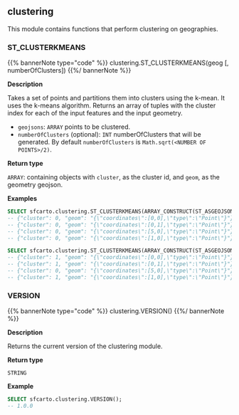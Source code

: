 ## clustering

<div class="badges"><div class="advanced"></div></div>

This module contains functions that perform clustering on geographies.

### ST_CLUSTERKMEANS

{{% bannerNote type="code" %}}
clustering.ST_CLUSTERKMEANS(geog [, numberOfClusters])
{{%/ bannerNote %}}

**Description**

Takes a set of points and partitions them into clusters using the k-mean. It uses the k-means algorithm. Returns an array of tuples with the cluster index for each of the input features and the input geometry.

* `geojsons`: `ARRAY` points to be clustered.
* `numberOfClusters` (optional): `INT` numberOfClusters that will be generated. By default `numberOfClusters` is `Math.sqrt(<NUMBER OF POINTS>/2)`.

**Return type**

`ARRAY`: containing objects with `cluster`, as the cluster id, and `geom`, as the geometry geojson.

**Examples**

```sql
SELECT sfcarto.clustering.ST_CLUSTERKMEANS(ARRAY_CONSTRUCT(ST_ASGEOJSON(ST_POINT(0, 0))::STRING, ST_ASGEOJSON(ST_POINT(0, 1))::STRING, ST_ASGEOJSON(ST_POINT(5, 0))::STRING, ST_ASGEOJSON(ST_POINT(1, 0))::STRING));
-- {"cluster": 0, "geom": "{\"coordinates\":[0,0],\"type\":\"Point\"}"}
-- {"cluster": 0, "geom": "{\"coordinates\":[0,1],\"type\":\"Point\"}"}
-- {"cluster": 0, "geom": "{\"coordinates\":[5,0],\"type\":\"Point\"}"}
-- {"cluster": 0, "geom": "{\"coordinates\":[1,0],\"type\":\"Point\"}"}
```

```sql
SELECT sfcarto.clustering.ST_CLUSTERKMEANS(ARRAY_CONSTRUCT(ST_ASGEOJSON(ST_POINT(0, 0))::STRING, ST_ASGEOJSON(ST_POINT(0, 1))::STRING, ST_ASGEOJSON(ST_POINT(5, 0))::STRING, ST_ASGEOJSON(ST_POINT(1, 0))::STRING), 2);
-- {"cluster": 1, "geom": "{\"coordinates\":[0,0],\"type\":\"Point\"}"}
-- {"cluster": 1, "geom": "{\"coordinates\":[0,1],\"type\":\"Point\"}"}
-- {"cluster": 0, "geom": "{\"coordinates\":[5,0],\"type\":\"Point\"}"}
-- {"cluster": 1, "geom": "{\"coordinates\":[1,0],\"type\":\"Point\"}"}
```

### VERSION

{{% bannerNote type="code" %}}
clustering.VERSION()
{{%/ bannerNote %}}

**Description**

Returns the current version of the clustering module.

**Return type**

`STRING`

**Example**

```sql
SELECT sfcarto.clustering.VERSION();
-- 1.0.0
```